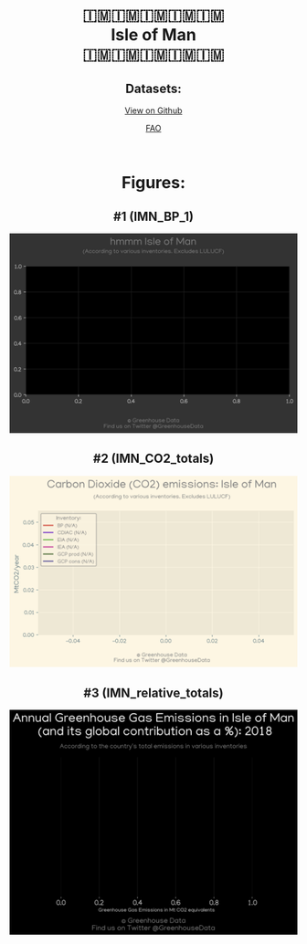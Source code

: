 
<center>
<h1 align="center">
🇮🇲🇮🇲🇮🇲🇮🇲🇮🇲
<br>
Isle of Man
<br>
🇮🇲🇮🇲🇮🇲🇮🇲🇮🇲
</h1>
<h2>Datasets:</h2>
<p><a href="https://github.com/dquintani/GreenhouseData/tree/master/country_data/IMN_Isle of Man/data">View on Github</a>
<br></p><p><a href="data/IMN_FAO.csv">FAO</a></p><p><br></p>
<h1>Figures:</h1><h2>#1 (IMN_BP_1)</h2>
<p><img alt="" src="figures/IMN_BP_1.png" /></p><h2>#2 (IMN_CO2_totals)</h2>
<p><img alt="" src="figures/IMN_CO2_totals.png" /></p><h2>#3 (IMN_relative_totals)</h2>
<p><img alt="" src="figures/IMN_relative_totals.png" /></p>